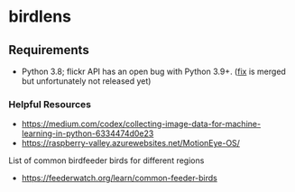 # birdlens

## Requirements

- Python 3.8; flickr API has an open bug with Python 3.9+. ([fix](https://github.com/sybrenstuvel/flickrapi/pull/130) is merged but unfortunately not released yet)

### Helpful Resources

- https://medium.com/codex/collecting-image-data-for-machine-learning-in-python-6334474d0e23
- https://raspberry-valley.azurewebsites.net/MotionEye-OS/

List of common birdfeeder birds for different regions
- https://feederwatch.org/learn/common-feeder-birds